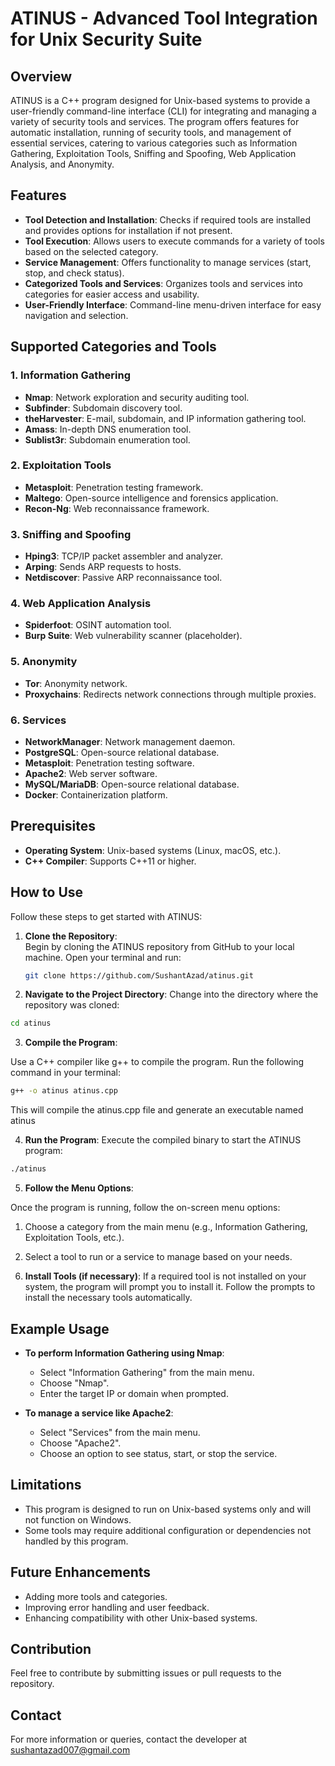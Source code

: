 # ATINUS - Advanced Tool Integration for Unix Security Suite

## Overview

ATINUS is a C++ program designed for Unix-based systems to provide a user-friendly command-line interface (CLI) for integrating and managing a variety of security tools and services. The program offers features for automatic installation, running of security tools, and management of essential services, catering to various categories such as Information Gathering, Exploitation Tools, Sniffing and Spoofing, Web Application Analysis, and Anonymity.

## Features

- **Tool Detection and Installation**: Checks if required tools are installed and provides options for installation if not present.
- **Tool Execution**: Allows users to execute commands for a variety of tools based on the selected category.
- **Service Management**: Offers functionality to manage services (start, stop, and check status).
- **Categorized Tools and Services**: Organizes tools and services into categories for easier access and usability.
- **User-Friendly Interface**: Command-line menu-driven interface for easy navigation and selection.

## Supported Categories and Tools

### 1. Information Gathering

- **Nmap**: Network exploration and security auditing tool.
- **Subfinder**: Subdomain discovery tool.
- **theHarvester**: E-mail, subdomain, and IP information gathering tool.
- **Amass**: In-depth DNS enumeration tool.
- **Sublist3r**: Subdomain enumeration tool.

### 2. Exploitation Tools

- **Metasploit**: Penetration testing framework.
- **Maltego**: Open-source intelligence and forensics application.
- **Recon-Ng**: Web reconnaissance framework.

### 3. Sniffing and Spoofing

- **Hping3**: TCP/IP packet assembler and analyzer.
- **Arping**: Sends ARP requests to hosts.
- **Netdiscover**: Passive ARP reconnaissance tool.

### 4. Web Application Analysis

- **Spiderfoot**: OSINT automation tool.
- **Burp Suite**: Web vulnerability scanner (placeholder).

### 5. Anonymity

- **Tor**: Anonymity network.
- **Proxychains**: Redirects network connections through multiple proxies.

### 6. Services

- **NetworkManager**: Network management daemon.
- **PostgreSQL**: Open-source relational database.
- **Metasploit**: Penetration testing software.
- **Apache2**: Web server software.
- **MySQL/MariaDB**: Open-source relational database.
- **Docker**: Containerization platform.

## Prerequisites

- **Operating System**: Unix-based systems (Linux, macOS, etc.).
- **C++ Compiler**: Supports C++11 or higher.

## How to Use

Follow these steps to get started with ATINUS:

1. **Clone the Repository**:  
   Begin by cloning the ATINUS repository from GitHub to your local machine. Open your terminal and run:

   ```bash
   git clone https://github.com/SushantAzad/atinus.git
   ```

2. **Navigate to the Project Directory**:
   Change into the directory where the repository was cloned:

```bash
cd atinus
```

3. **Compile the Program**:

Use a C++ compiler like g++ to compile the program. Run the following command in your terminal:

```bash
g++ -o atinus atinus.cpp
```

This will compile the atinus.cpp file and generate an executable named atinus

4. **Run the Program**:
   Execute the compiled binary to start the ATINUS program:

```bash
./atinus
```

5. **Follow the Menu Options**:

Once the program is running, follow the on-screen menu options:

1.  Choose a category from the main menu (e.g., Information Gathering, Exploitation Tools, etc.).

2.  Select a tool to run or a service to manage based on your needs.

6)  **Install Tools (if necessary)**:
    If a required tool is not installed on your system, the program will prompt you to install it. Follow the prompts to install the necessary tools automatically.

## Example Usage

- **To perform Information Gathering using Nmap**:

  - Select "Information Gathering" from the main menu.
  - Choose "Nmap".
  - Enter the target IP or domain when prompted.

- **To manage a service like Apache2**:
  - Select "Services" from the main menu.
  - Choose "Apache2".
  - Choose an option to see status, start, or stop the service.

## Limitations

- This program is designed to run on Unix-based systems only and will not function on Windows.
- Some tools may require additional configuration or dependencies not handled by this program.

## Future Enhancements

- Adding more tools and categories.
- Improving error handling and user feedback.
- Enhancing compatibility with other Unix-based systems.

## Contribution

Feel free to contribute by submitting issues or pull requests to the repository.

## Contact

For more information or queries, contact the developer at [sushantazad007@gmail.com](mailto:sushantazad007@gmail.com)
